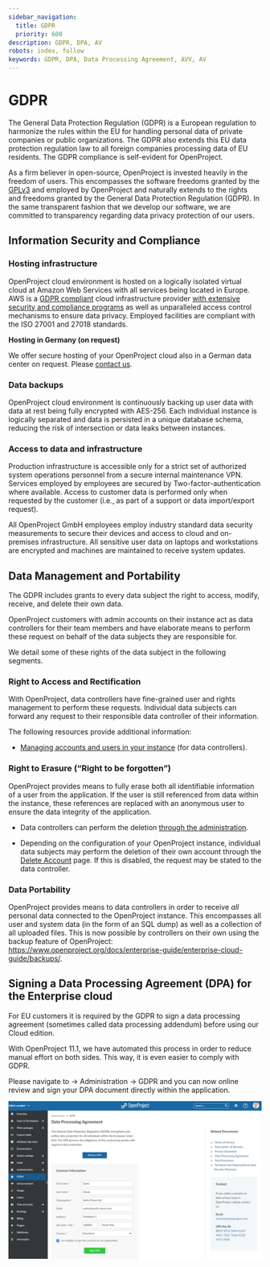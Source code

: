 ```yaml
---
sidebar_navigation:
  title: GDPR
  priority: 600
description: GDPR, DPA, AV
robots: index, follow
keywords: GDPR, DPA, Data Processing Agreement, AVV, AV
---
```


# GDPR

The General Data Protection Regulation (GDPR) is a European regulation to harmonize the rules within the EU for handling personal  data of private companies or public organizations. The GDPR also extends this EU data protection regulation law to all foreign companies  processing data of EU residents. The GDPR compliance is self-evident for OpenProject.

As a firm believer in open-source, OpenProject is invested heavily in the freedom of users. This encompasses the software freedoms granted by the [GPLv3](https://www.gnu.org/licenses/quick-guide-gplv3.en.html) and employed by OpenProject and naturally extends to the rights and  freedoms granted by the General Data Protection Regulation (GDPR). In  the same transparent fashion that we develop our software, we are  committed to transparency regarding data privacy protection of our users.

## Information Security and Compliance

### Hosting infrastructure

OpenProject cloud environment is hosted on a logically isolated virtual cloud at Amazon Web Services with all services being located in Europe. AWS is a [GDPR compliant](https://aws.amazon.com/compliance/gdpr-center/) cloud infrastructure provider [with extensive security and compliance programs](https://aws.amazon.com/security/) as well as unparalleled access control mechanisms to ensure data privacy. Employed facilities are compliant with the ISO 27001 and 27018 standards.

**Hosting in Germany (on request)**

We offer secure hosting of your OpenProject cloud also in a German data center on request. Please [contact us](https://www.openproject.org/contact-us/).

### Data backups

OpenProject cloud environment is continuously backing up user data with data at rest being fully encrypted with AES-256. Each individual instance is logically separated and data is persisted in a unique database schema, reducing the risk of intersection or data leaks between instances.

### Access to data and infrastructure

Production infrastructure is accessible only for a strict set of authorized system operations personnel from a secure internal maintenance VPN. Services employed by employees are secured by Two-factor-authentication where available. Access to customer data is performed only when requested by the customer (i.e., as part of a support or data import/export request).

All OpenProject GmbH employees employ industry standard data security measurements to secure their devices and access to cloud and on-premises infrastructure. All sensitive user data on laptops and workstations are encrypted and machines are maintained to receive system updates.

## Data Management and Portability

The GDPR includes grants to every data subject the right to access, modify, receive, and delete their own data. 

OpenProject customers with admin accounts on their instance act as data controllers for their team members and have elaborate means to perform these request on behalf of the data subjects they are responsible for.

We detail some of these rights of the data subject in the following segments.

### Right to Access and Rectification

With OpenProject, data controllers have fine-grained user and rights management to perform these requests. Individual data subjects can forward any request to their responsible data controller of their information.

The following resources provide additional information:

- [Managing accounts and users in your instance](../../../system-admin-guide/users-permissions/) (for data controllers).

### Right to Erasure (“Right to be forgotten”)

OpenProject provides means to fully erase both all identifiable information of a user from the application. If the user is still referenced from data within the instance, these references are replaced with an anonymous user to ensure the data integrity of the application.

- Data controllers can perform the deletion [through the administration](../../../system-admin-guide/users-permissions/users/).

- Depending on the configuration of your OpenProject instance, individual data subjects may perform the deletion of their own account through the [Delete Account](../../../getting-started/my-account/) page. If this is disabled, the request may be stated to the data controller.

### Data Portability

OpenProject provides means to data controllers in order to receive *all* personal data connected to the OpenProject instance. This encompasses all user and system data (in the form of an SQL dump) as well as a collection of all uploaded files.
This is now possible by controllers on their own using the backup feature of OpenProject: https://www.openproject.org/docs/enterprise-guide/enterprise-cloud-guide/backups/.

## Signing a Data Processing Agreement (DPA) for the Enterprise cloud

For EU customers it is required by the GDPR to sign a data processing agreement (sometimes called data processing addendum) before using our Cloud edition.

With OpenProject 11.1, we have automated this process in order to reduce manual  effort on both sides. This way, it is even easier to comply with GDPR.  

Please navigate to -> Administration -> GDPR and you can now online review and sign your DPA document directly within the application.

![OpenProject DPA](DPA.png)

